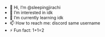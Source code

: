 - 👋 Hi, I’m @sleepingjirachi
- 👀 I’m interested in idk
- 🌱 I’m currently learning idk
- 📫 How to reach me: discord same username
- ⚡ Fun fact: 1+1=2

<!---
sleepingjirachi/sleepingjirachi is a ✨ special ✨ repository because its `README.md` (this file) appears on your GitHub profile.
You can click the Preview link to take a look at your changes.
--->
